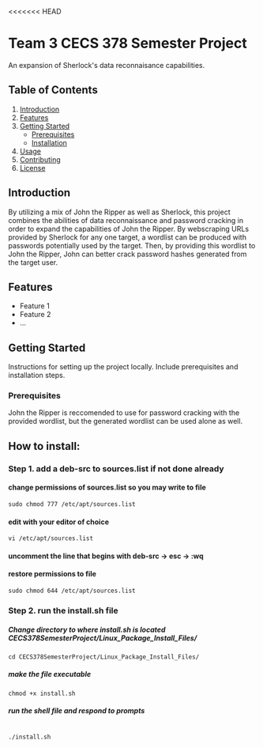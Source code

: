 <<<<<<< HEAD

# Team 3 CECS 378 Semester Project

An expansion of Sherlock's data reconnaisance capabilities.

## Table of Contents

1. [Introduction](#introduction)
2. [Features](#features)
3. [Getting Started](#getting-started)
    - [Prerequisites](#prerequisites)
    - [Installation](#installation)
4. [Usage](#usage)
5. [Contributing](#contributing)
6. [License](#license)

## Introduction

By utilizing a mix of John the Ripper as well as Sherlock, this project combines the abilities of data reconnaissance and password cracking in order to expand the capabilities of John the Ripper. By webscraping URLs provided by Sherlock for any one target, a wordlist can be produced with passwords potentially used by the target. Then, by providing this wordlist to John the Ripper, John can better crack password hashes generated from the target user.

## Features

- Feature 1
- Feature 2
- ...

## Getting Started

Instructions for setting up the project locally. Include prerequisites and installation steps.

### Prerequisites

John the Ripper is reccomended to use for password cracking with the provided wordlist, but the generated wordlist can be used alone as well.

## How to install:

### Step 1. add a deb-src to sources.list if not done already
#### change permissions of sources.list so you may write to file
```
sudo chmod 777 /etc/apt/sources.list
```

#### edit with your editor of choice
```
vi /etc/apt/sources.list
```
#### uncomment the line that begins with deb-src -> esc -> :wq

#### restore permissions to file
```
sudo chmod 644 /etc/apt/sources.list
```

### Step 2. run the install.sh file 
##### Change directory to where install.sh is located CECS378SemesterProject/Linux_Package_Install_Files/

```
cd CECS378SemesterProject/Linux_Package_Install_Files/
```

##### make the file executable
```
chmod +x install.sh
```
##### run the shell file and respond to prompts
```

./install.sh
```
